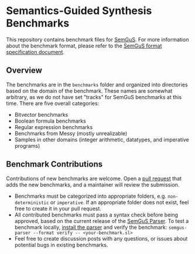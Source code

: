 # Semantics-Guided Synthesis Benchmarks

This repository contains benchmark files for [SemGuS](http://semgus.org). For more information about the benchmark format, please refer to the [SemGuS format specification document](https://www.semgus.org/res/semgus-lang.pdf).

## Overview
The benchmarks are in the `benchmarks` folder and organized into directories based on the domain of the benchmark. These names are somewhat arbitrary,
as we do not have set "tracks" for SemGuS benchmarks at this time. There are five overall categories:
* Bitvector benchmarks
* Boolean formula benchmarks
* Regular expression benchmarks
* Benchmarks from Messy (mostly unrealizable)
* Samples in other domains (integer arithmetic, datatypes, and imperative programs)

## Benchmark Contributions
Contributions of new benchmarks are welcome. Open a [pull request](https://docs.github.com/en/pull-requests/collaborating-with-pull-requests/proposing-changes-to-your-work-with-pull-requests/creating-a-pull-request) that adds the new benchmarks, and a maintainer will review the submission.
* Benchmarks must be categorized into appropriate folders, e.g. `non-deterministic` or `imperative`. If an appropriate folder does not exist, feel free to create it in your pull request.
* All contributed benchmarks must pass a syntax check before being approved, based on the current release of the [SemGuS Parser](https://github.com/SemGuS-git/Semgus-Parser). To test a benchmark locally, [install the parser](https://github.com/SemGuS-git/Semgus-Parser#Installation) and verify the benchmark:
`semgus-parser --format verify -- <your-benchmark.sl>`
* Feel free to create discussion posts with any questions, or issues about potential bugs in existing benchmarks.
